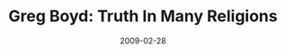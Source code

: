 ---
layout: media
category: media
title: "Greg Boyd: Truth In Many Religions"
date: 2009-02-28
description: "Dr. Greg Boyd discusses why we can find truth in many different religious expressions."
video: "http://s3.amazonaws.com/crossroads-media/other-media/video/Boyd2-1.mp4"
video-poster: "http://s3.amazonaws.com/crossroads-media/images/Boyd2-1-still.jpg"
---